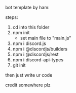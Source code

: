 bot template by ham:

steps:
1. cd into this folder
2. npm init
    - set main file to "main.js"
3. npm i discord.js
4. npm i @discordjs/builders
5. npm i @discordjs/rest
6. npm i discord-api-types
7. git init

then just write ur code

credit somewhere plz